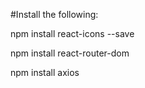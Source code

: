 #Install the following:

npm install react-icons --save

npm install react-router-dom

npm install axios
